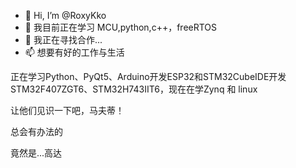 - 👋 Hi, I’m @RoxyKko
- 🌱 我目前正在学习 MCU,python,c++，freeRTOS
- 💞️ 我正在寻找合作...
- 📫 想要有好的工作与生活

正在学习Python、PyQt5、Arduino开发ESP32和STM32CubeIDE开发STM32F407ZGT6、STM32H743IIT6，现在在学Zynq 和 linux

让他们见识一下吧，马夫蒂！

总会有办法的

竟然是...高达


<!---
RoxyKko/RoxyKko is a ✨ special ✨ repository because its `README.md` (this file) appears on your GitHub profile.
You can click the Preview link to take a look at your changes.
--->
